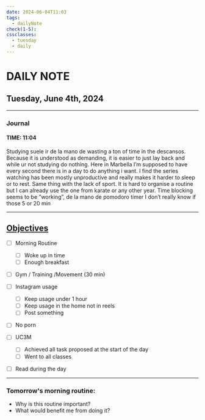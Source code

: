 ```yaml
---
date: 2024-06-04T11:03
tags:
  - dailyNote
check(1-5): 
cssclasses:
  - tuesday
  - daily
---
```


# DAILY NOTE
## Tuesday, June 4th, 2024

***
### Journal
#### TIME: 11:04
Studying suele ir de la mano de wasting a ton of time in the descansos. Because it is understood as demanding, it is easier to just lay back and while ur not studying do nothing. 
Here in Marbella I’m supposed to have every second there is in a day to do anything i want. I find the series watching has been mostly unproductive and really makes it harder to sleep or to rest. Same thing with the lack of sport. 
It is hard to organise a routine but I can already use the one from karate or any other year. 
Time blocking seems to be “working”, de la mano de pomodoro timer I don’t really know if those 5 or 20 min 
***

## [Objectives](Objectives%20from%20March%2023%20to%20September%2023%20)

- [ ] Morning Routine
	- [ ] Woke up in time
	- [ ] Enough breakfast
- [ ] Gym / Training /Movement (30 min)

- [ ]  Instagram usage
	- [ ] Keep usage under 1 hour
	- [ ] Keep usage in the home not in reels
	- [ ] Post something

- [ ] No porn 

- [ ] UC3M
	- [ ] Achieved all task proposed at the start of the day
	- [ ] Went to all classes

- [ ] Read during the day


---
### Tomorrow's morning routine: 
+ Why is this routine important? 
+ What would benefit me from doing it?